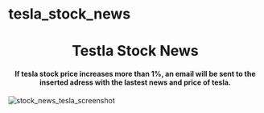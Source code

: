 # tesla_stock_news


<h1 align="center"> Testla Stock News </h1>
<h4 align="center"> If tesla stock price increases more than 1%, an email will be sent to the inserted adress with the lastest news and price of tesla. </h4>

![stock_news_tesla_screenshot](https://user-images.githubusercontent.com/99426154/202301261-a41257db-e7d5-4d2b-836d-62edeb723553.png)
